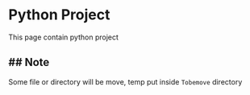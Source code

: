 # Python Project

This page contain python project 





## ## Note

Some file or directory will be move, temp put inside `Tobemove` directory
